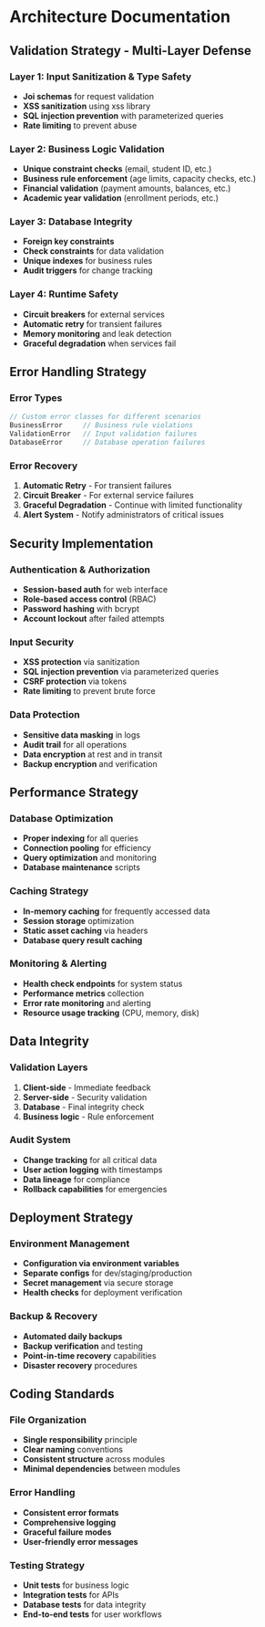 # Architecture Documentation

## Validation Strategy - Multi-Layer Defense

### Layer 1: Input Sanitization & Type Safety
- **Joi schemas** for request validation
- **XSS sanitization** using xss library
- **SQL injection prevention** with parameterized queries
- **Rate limiting** to prevent abuse

### Layer 2: Business Logic Validation
- **Unique constraint checks** (email, student ID, etc.)
- **Business rule enforcement** (age limits, capacity checks, etc.)
- **Financial validation** (payment amounts, balances, etc.)
- **Academic year validation** (enrollment periods, etc.)

### Layer 3: Database Integrity
- **Foreign key constraints**
- **Check constraints** for data validation
- **Unique indexes** for business rules
- **Audit triggers** for change tracking

### Layer 4: Runtime Safety
- **Circuit breakers** for external services
- **Automatic retry** for transient failures
- **Memory monitoring** and leak detection
- **Graceful degradation** when services fail

## Error Handling Strategy

### Error Types
```javascript
// Custom error classes for different scenarios
BusinessError     // Business rule violations
ValidationError   // Input validation failures
DatabaseError     // Database operation failures
```

### Error Recovery
1. **Automatic Retry** - For transient failures
2. **Circuit Breaker** - For external service failures
3. **Graceful Degradation** - Continue with limited functionality
4. **Alert System** - Notify administrators of critical issues

## Security Implementation

### Authentication & Authorization
- **Session-based auth** for web interface
- **Role-based access control** (RBAC)
- **Password hashing** with bcrypt
- **Account lockout** after failed attempts

### Input Security
- **XSS protection** via sanitization
- **SQL injection prevention** via parameterized queries
- **CSRF protection** via tokens
- **Rate limiting** to prevent brute force

### Data Protection
- **Sensitive data masking** in logs
- **Audit trail** for all operations
- **Data encryption** at rest and in transit
- **Backup encryption** and verification

## Performance Strategy

### Database Optimization
- **Proper indexing** for all queries
- **Connection pooling** for efficiency
- **Query optimization** and monitoring
- **Database maintenance** scripts

### Caching Strategy
- **In-memory caching** for frequently accessed data
- **Session storage** optimization
- **Static asset caching** via headers
- **Database query result caching**

### Monitoring & Alerting
- **Health check endpoints** for system status
- **Performance metrics** collection
- **Error rate monitoring** and alerting
- **Resource usage tracking** (CPU, memory, disk)

## Data Integrity

### Validation Layers
1. **Client-side** - Immediate feedback
2. **Server-side** - Security validation
3. **Database** - Final integrity check
4. **Business logic** - Rule enforcement

### Audit System
- **Change tracking** for all critical data
- **User action logging** with timestamps
- **Data lineage** for compliance
- **Rollback capabilities** for emergencies

## Deployment Strategy

### Environment Management
- **Configuration via environment variables**
- **Separate configs** for dev/staging/production
- **Secret management** via secure storage
- **Health checks** for deployment verification

### Backup & Recovery
- **Automated daily backups**
- **Backup verification** and testing
- **Point-in-time recovery** capabilities
- **Disaster recovery** procedures

## Coding Standards

### File Organization
- **Single responsibility** principle
- **Clear naming** conventions
- **Consistent structure** across modules
- **Minimal dependencies** between modules

### Error Handling
- **Consistent error formats**
- **Comprehensive logging**
- **Graceful failure modes**
- **User-friendly error messages**

### Testing Strategy
- **Unit tests** for business logic
- **Integration tests** for APIs
- **Database tests** for data integrity
- **End-to-end tests** for user workflows
